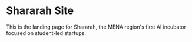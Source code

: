 # Shararah Site

This is the landing page for Shararah, the MENA region's first AI incubator focused on student-led startups.
